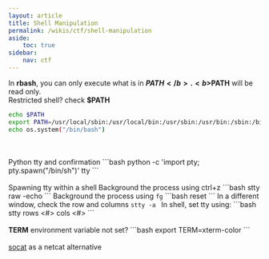 ```yaml
---
layout: article
title: Shell Manipulation
permalink: /wikis/ctf/shell-manipulation
aside:
    toc: true
sidebar:
    nav: ctf
---
```



In <b>rbash</b>, you can only execute what is in <b>$PATH</b>. <b>$PATH</b> will be read only.<br>
Restricted shell? check <b>$PATH</b>
```bash
echo $PATH 
export PATH=/usr/local/sbin:/usr/local/bin:/usr/sbin:/usr/bin:/sbin:/bin 
echo os.system("/bin/bash") 
```
<br>
<br>
Python tty and confirmation
```bash
python -c 'import pty; pty.spawn("/bin/sh")' 
tty 
```
<br>
<br>
Spawning tty within a shell 
Background the process using ctrl+z 
```bash
stty raw -echo 
```
Background the process using <code>fg</code> 
```bash
reset 
```
In a different window, check the row and columns <code>stty -a </code> 
In shell, set tty using:
```bash
stty rows <#> cols <#> 
```
<br>
<br>
<b>TERM</b> environment variable not set? 
```bash
export TERM=xterm-color
```
<br>
<br>
<a href="http://www.dest-unreach.org/socat/doc/socat.html#EXAMPLES" target="_blank">socat</a> as a netcat alternative